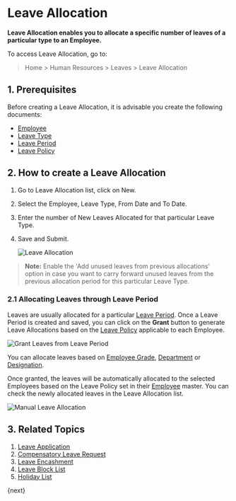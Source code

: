 # Leave Allocation

**Leave Allocation enables you to allocate a specific number of leaves of a particular type to an Employee.**

To access Leave Allocation, go to:

> Home > Human Resources > Leaves > Leave Allocation



## 1. Prerequisites

Before creating a Leave Allocation, it is advisable you create the following documents:

* [Employee](/docs/v13/user/manual/en/human-resources/employee)
* [Leave Type](/docs/v13/user/manual/en/human-resources/leave-type)
* [Leave Period](/docs/v13/user/manual/en/human-resources/leave-period)
* [Leave Policy](/docs/v13/user/manual/en/human-resources/leave-policy)

## 2. How to create a Leave Allocation

1. Go to Leave Allocation list, click on New.
1. Select the Employee, Leave Type, From Date and To Date.
1. Enter the number of New Leaves Allocated for that particular Leave Type.
1. Save and Submit.

    <img class="screenshot" alt="Leave Allocation"
    src="{{docs_base_url}}/assets/img/human-resources/leave-allocation.png">

> **Note:** Enable the 'Add unused leaves from previous allocations' option in case you want to carry forward unused leaves from the previous allocation period for this particular Leave Type.

### 2.1 Allocating Leaves through Leave Period

 Leaves are usually allocated for a particular [Leave Period](/docs/v13/user/manual/en/human-resources/leave-period). Once a Leave Period is created and saved, you can click on the **Grant** button to generate Leave Allocations based on the [Leave Policy](/docs/v13/user/manual/en/human-resources/leave-policy) applicable to each Employee.

 <img class="screenshot" alt="Grant Leaves from Leave Period"
    src="{{docs_base_url}}/assets/img/human-resources/grant-button.png">

 You can allocate leaves based on [Employee Grade](/docs/v13/user/manual/en/human-resources/employee-grade), [Department](/docs/v13/user/manual/en/human-resources/department) or [Designation](/docs/v13/user/manual/en/human-resources/designation).

Once granted, the leaves will be automatically allocated to the selected Employees based on the Leave Policy set in their [Employee](/docs/v13/user/manual/en/human-resources/employee) master. You can check the newly allocated leaves in the Leave Allocation list.

<img class="screenshot" alt="Manual Leave Allocation"
    src="{{docs_base_url}}/assets/img/human-resources/leave-allocation2.png">


## 3. Related Topics

1. [Leave Application](/docs/v13/user/manual/en/human-resources/leave-application)
1. [Compensatory Leave Request](/docs/v13/user/manual/en/human-resources/compensatory-leave-request)
1. [Leave Encashment](/docs/v13/user/manual/en/human-resources/leave-encashment)
1. [Leave Block List](/docs/v13/user/manual/en/human-resources/leave-block-list)
1. [Holiday List](/docs/v13/user/manual/en/human-resources/holiday-list)

{next}
